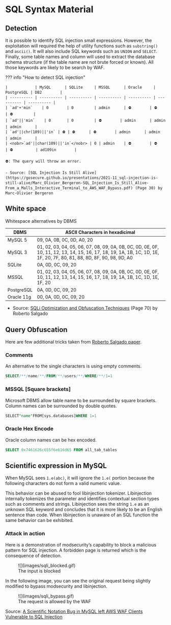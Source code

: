 # SQL Syntax Material


## Detection

It is possible to identify SQL injection small expressions. However, the exploitation will required the help of utility functions such as `substring()` and `ascii()`. It will also include SQL keywords such as `UNION` and `SELECT`. Finally, some table names and column will used to extract the database schema structure (if the table name are not brute forced or known). All those keywords are likely to be search by WAF.


??? info "How to detect SQL injection"

    |            | MySQL      | SQLite     | MSSQL      | Oracle     | PostgreSQL | DB2        |
    | ---------- | ---------- | ---------- | ---------- | ---------- | ---------- | ---------- |
    | `ad'+'min`    | 0        | 0         | admin      | ⛔        | ⛔         | ⛔         |
    | `ad'||'min`    | 0       | 0         | ⛔        | admin      | admin       | admin      |
    | `ad'||chr(109)||'in` | ⛔ | ⛔      | ⛔        | admin      | admin       | admin      |
    | <nobr>`ad'||char(109)||'in`</nobr> | 0 | admin    | ⛔        | ⛔        | ⛔          | ad109in        |

    ⛔: The query will throw an error.

    - Source: [SQL Injection Is Still Alive](https://gosecure.github.io/presentations/2021-11_sql-injection-is-still-alive/Marc_Olivier_Bergeron-SQL_Injection_Is_Still_Alive-From_a_Malls_Interactive_Terminal_to_AWS_WAF_Bypass.pdf) (Page 30) by Marc-Olivier Bergeron

## White space

Whitespace alternatives by DBMS

| DBMS | ASCII Characters in hexadicimal |
| ---- | ------------------------------- |
| MySQL	5 | 09, 0A, 0B, 0C, 0D, A0, 20 |
| MySQL	3	| 01, 02, 03, 04, 05, 06, 07, 08, 09, 0A, 0B, 0C, 0D, 0E, 0F, 10, 11, 12, 13, 14, 15, 16, 17, 18, 19, 1A, 1B, 1C, 1D, 1E, 1F, 20, 7F, 80, 81, 88, 8D, 8F, 90, 98, 9D, A0 |
| SQLite | 0A, 0D, 0C, 09, 20 |
| MSSQL | 01, 02, 03, 04, 05, 06, 07, 08, 09, 0A, 0B, 0C, 0D, 0E, 0F, 10, 11, 12, 13, 14, 15, 16, 17, 18, 19, 1A, 1B, 1C, 1D, 1E, 1F, 20 |
| PostgreSQL | 0A, 0D, 0C, 09, 20 |
| Oracle 11g | 00, 0A, 0D, 0C, 09, 20 |

- Source:  [SQLi Optimization and Obfuscation Techniques](https://paper.bobylive.com/Meeting_Papers/BlackHat/USA-2013/US-13-Salgado-SQLi-Optimization-and-Obfuscation-Techniques-Slides.pdf) (Page 70) by Roberto Salgado

## Query Obfuscation

Here are few additional tricks taken from [Roberto Salgado paper](https://paper.bobylive.com/Meeting_Papers/BlackHat/USA-2013/US-13-Salgado-SQLi-Optimization-and-Obfuscation-Techniques-Slides.pdf).

### Comments

An alternative to the single characters is using empty comments.

```sql
SELECT/**/name/**/FROM/**/users/**/WHERE/**/1=1
```

### MSSQL [Square brackets]

Microsoft DBMS allow table name to be surrounded by square brackets. Column names can be surrounded by double quotes.

```sql
SELECT"name"FROM[sys.databases]WHERE 1=1
```

### Oracle Hex Encode

Oracle column names can be hex encoded.

```sql
SELECT 0x7461626c655f6e616d65 FROM all_tab_tables
```



## Scientific expression in MySQL

When MySQL sees `1.e(abc)`, it will ignore the `1.e(` portion because the following characters do not form a valid numeric value.

This behavior can be abused to fool libinjection tokenizer. Libinjection internally tokenizes the parameter and identifies contextual section types such as comments and strings. Libinjection sees the string `1.e` as an unknown SQL keyword and concludes that it is more likely to be an English sentence than code. When libinjection is unaware of an SQL function the same behavior can be exhibited.

### Attack in action

Here is a demonstration of modsecurity’s capability to block a malicious pattern for SQL injection. A forbidden page is returned which is the consequence of detection.

<figure markdown>
![](images/sqli_blocked.gif)
<figcaption>The input is blocked</figcaption>
</figure>

In the following image, you can see the original request being slightly modified to bypass modsecurity and libinjection.

<figure markdown>
![](images/sqli_bypass.gif)
<figcaption>The request is allowed by the WAF</figcaption>
</figure>


Source: [A Scientific Notation Bug in MySQL left AWS WAF Clients Vulnerable to SQL Injection](https://www.gosecure.net/blog/2021/10/19/a-scientific-notation-bug-in-mysql-left-aws-waf-clients-vulnerable-to-sql-injection/)